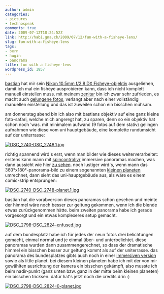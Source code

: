 ```yaml
---
author: admin
categories:
- pictures
- technospeak
comments: true
date: 2009-07-12T18:24:52Z
link: http://habi.gna.ch/2009/07/12/fun-with-a-fisheye-lens/
slug: fun-with-a-fisheye-lens
tags:
- bern
- hugin
- panorama
title: fun with a fisheye-lens
wordpress_id: 1857
---
```


[bastian](http://www.dasrecht.net/) hat mir sein [Nikon 10.5mm f/2.8 DX Fisheye-objektiv](http://www.dasrecht.net/v3/photography) ausgeliehen, damit ich mal ein fisheye ausprobieren kann, dass ich nicht komplett manuell einstellen muss. mit meinem [zenitar](http://www.kenrockwell.com/zenit/zenitar-16mm.htm) bin ich zwar sehr zufrieden, es macht auch [gelungene fotos](http://www.flickr.com/photos/habi/tags/zenitar), verlangt aber nach einer vollständig manuellen einstellung und das ist zuweilen schon ein bisschen mühsam.

am donnerstag abend bin ich also mit bastians objektiv auf eine ganz kleine foto-safari, welche mich angeregt hat, zu sparen, denn so ein objektiv hat schon noch 'was. mit minimalem aufwand (9 fotos auf dem stativ) gelingen aufnahmen wie diese vom uni hauptgebäude, eine komplette rundumsicht auf der uniterrasse:

[![DSC_2740-DSC_2748.1.jpg](http://habi.gna.ch/wp-content/uploads/2009/07/DSC_2740-DSC_2748.11.jpg)](http://habi.gna.ch/wp-content/uploads/2009/07/DSC_2740-DSC_2748.1.jpg)

richtig spannend wird's erst, wenn man bilder wie dieses weiterverarbeitet: erstens kann mann mit [spincontrol:vr](http://panosalado.com/spincontrol) immersive panoramas machen, was dann aussieht wie hier [zu sehen](http://habi.gna.ch/panoramas/uniterasse.html). noch lustiger wird's, wenn mann das 360°x180°-panorama-bild zu einem sogenannten [kleinen planeten](http://wiki.panotools.org/Unusual_remappings#Little_planet) umrechnet, dann sieht das uni-hauptgebäude aus, als wäre es einem comic-strip entsprungen:

[![DSC_2740-DSC_2748-planet.1.jpg](http://habi.gna.ch/wp-content/uploads/2009/07/DSC_2740-DSC_2748-planet.11.jpg)](http://habi.gna.ch/wp-content/uploads/2009/07/DSC_2740-DSC_2748-planet.1.jpg)

bastian hat die vorabversion dieses panoramas schon gesehen und meinte der himmel wäre noch besser zur geltung gekommen, wenn ich die blende etwas zurückgenommen hätte. beim zweiten panorama habe ich gerade vorgesorgt und ein etwas komplexeres setup gemacht.

[![DSC_2798-DSC_2824-enfused.jpg](http://habi.gna.ch/wp-content/uploads/2009/07/DSC_2798-DSC_2824-enfused1.jpg)](http://habi.gna.ch/wp-content/uploads/2009/07/DSC_2798-DSC_2824-enfused.jpg)

auf dem bundesplatz habe ich für jedes der neun fotos drei belichtungen gemacht, einmal normal und je einmal über- und unterbelichtet. diese panoramas wurden dann zusammengerechnet, so dass der dramatische himmel ein bisschen besser zur geltung kommt als auf der uniterrasse. das panorama des bundesplatzes gibts auch noch in einer [immersiven version](http://habi.gna.ch/panoramas/bundesplatz.html) sowie als little planet. bei diesem kleinen planeten habe ich mit der von mir gewählten ausrichtung der kamera ein bisschen gekämpft, also musste ich beim nadir-punkt (ganz unten bzw. ganz in der mitte beim kleinen planeten) ein bisschen tricksen. dafür hat's jetzt noch die credits drin :)

[![DSC_2798-DSC_2824-0-planet.jpg](http://habi.gna.ch/wp-content/uploads/2009/07/DSC_2798-DSC_2824-0-planet1.jpg)](http://habi.gna.ch/wp-content/uploads/2009/07/DSC_2798-DSC_2824-0-planet.jpg)
